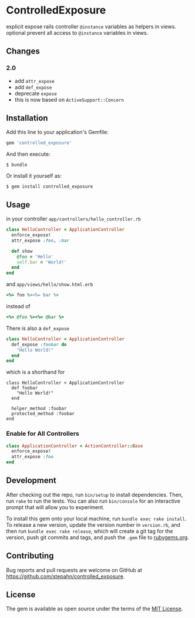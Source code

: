 # ControlledExposure

explicit expose rails controller `@instance` variables as helpers in views. optional prevent all access to `@instance` variables in views.


## Changes

### 2.0
- add `attr_expose`
- add `def_expose`
- deprecate `expose`
- this is now based on `ActiveSupport::Concern`


## Installation

Add this line to your application's Gemfile:

```ruby
gem 'controlled_exposure'
```

And then execute:

    $ bundle

Or install it yourself as:

    $ gem install controlled_exposure

## Usage

in your controller `app/controllers/hello_controller.rb`

```ruby
class HelloController < ApplicationController
  enforce_expose!
  attr_expose :foo, :bar

  def show
    @foo = 'Hello'
    self.bar = 'World!'
  end
end
```

and `app/views/hello/show.html.erb`

```ruby
<%= foo %><%= bar %>
```

instead of

```ruby
<%= @foo %><%= @bar %>
```


There is also a `def_expose`

```ruby
class HelloController < ApplicationController
  def_expose :foobar do
    "Hello World!"
  end
end
```

which is a shorthand for

```
class HelloController < ApplicationController
  def foobar
    "Hello World!"
  end

  helper_method :foobar
  protected_method :foobar
end

```

### Enable for All Controllers

```ruby
class ApplicationController < ActionController::Base
  enforce_expose!
  attr_expose :foo
end
```

## Development

After checking out the repo, run `bin/setup` to install dependencies. Then, run `rake` to run the tests. You can also run `bin/console` for an interactive prompt that will allow you to experiment.

To install this gem onto your local machine, run `bundle exec rake install`. To release a new version, update the version number in `version.rb`, and then run `bundle exec rake release`, which will create a git tag for the version, push git commits and tags, and push the `.gem` file to [rubygems.org](https://rubygems.org).

## Contributing

Bug reports and pull requests are welcome on GitHub at https://github.com/stepahn/controlled_exposure.

## License

The gem is available as open source under the terms of the [MIT License](https://opensource.org/licenses/MIT).
